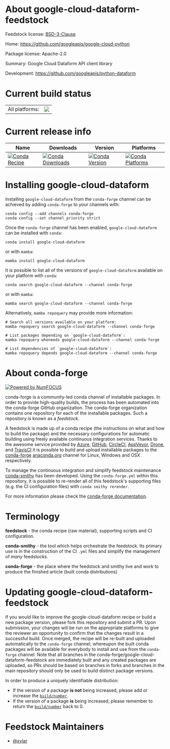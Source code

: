 About google-cloud-dataform-feedstock
=====================================

Feedstock license: [BSD-3-Clause](https://github.com/conda-forge/google-cloud-dataform-feedstock/blob/main/LICENSE.txt)

Home: https://github.com/googleapis/google-cloud-python

Package license: Apache-2.0

Summary: Google Cloud Dataform API client library

Development: https://github.com/googleapis/python-dataform

Current build status
====================


<table><tr><td>All platforms:</td>
    <td>
      <a href="https://dev.azure.com/conda-forge/feedstock-builds/_build/latest?definitionId=17145&branchName=main">
        <img src="https://dev.azure.com/conda-forge/feedstock-builds/_apis/build/status/google-cloud-dataform-feedstock?branchName=main">
      </a>
    </td>
  </tr>
</table>

Current release info
====================

| Name | Downloads | Version | Platforms |
| --- | --- | --- | --- |
| [![Conda Recipe](https://img.shields.io/badge/recipe-google--cloud--dataform-green.svg)](https://anaconda.org/conda-forge/google-cloud-dataform) | [![Conda Downloads](https://img.shields.io/conda/dn/conda-forge/google-cloud-dataform.svg)](https://anaconda.org/conda-forge/google-cloud-dataform) | [![Conda Version](https://img.shields.io/conda/vn/conda-forge/google-cloud-dataform.svg)](https://anaconda.org/conda-forge/google-cloud-dataform) | [![Conda Platforms](https://img.shields.io/conda/pn/conda-forge/google-cloud-dataform.svg)](https://anaconda.org/conda-forge/google-cloud-dataform) |

Installing google-cloud-dataform
================================

Installing `google-cloud-dataform` from the `conda-forge` channel can be achieved by adding `conda-forge` to your channels with:

```
conda config --add channels conda-forge
conda config --set channel_priority strict
```

Once the `conda-forge` channel has been enabled, `google-cloud-dataform` can be installed with `conda`:

```
conda install google-cloud-dataform
```

or with `mamba`:

```
mamba install google-cloud-dataform
```

It is possible to list all of the versions of `google-cloud-dataform` available on your platform with `conda`:

```
conda search google-cloud-dataform --channel conda-forge
```

or with `mamba`:

```
mamba search google-cloud-dataform --channel conda-forge
```

Alternatively, `mamba repoquery` may provide more information:

```
# Search all versions available on your platform:
mamba repoquery search google-cloud-dataform --channel conda-forge

# List packages depending on `google-cloud-dataform`:
mamba repoquery whoneeds google-cloud-dataform --channel conda-forge

# List dependencies of `google-cloud-dataform`:
mamba repoquery depends google-cloud-dataform --channel conda-forge
```


About conda-forge
=================

[![Powered by
NumFOCUS](https://img.shields.io/badge/powered%20by-NumFOCUS-orange.svg?style=flat&colorA=E1523D&colorB=007D8A)](https://numfocus.org)

conda-forge is a community-led conda channel of installable packages.
In order to provide high-quality builds, the process has been automated into the
conda-forge GitHub organization. The conda-forge organization contains one repository
for each of the installable packages. Such a repository is known as a *feedstock*.

A feedstock is made up of a conda recipe (the instructions on what and how to build
the package) and the necessary configurations for automatic building using freely
available continuous integration services. Thanks to the awesome service provided by
[Azure](https://azure.microsoft.com/en-us/services/devops/), [GitHub](https://github.com/),
[CircleCI](https://circleci.com/), [AppVeyor](https://www.appveyor.com/),
[Drone](https://cloud.drone.io/welcome), and [TravisCI](https://travis-ci.com/)
it is possible to build and upload installable packages to the
[conda-forge](https://anaconda.org/conda-forge) [anaconda.org](https://anaconda.org/)
channel for Linux, Windows and OSX respectively.

To manage the continuous integration and simplify feedstock maintenance
[conda-smithy](https://github.com/conda-forge/conda-smithy) has been developed.
Using the ``conda-forge.yml`` within this repository, it is possible to re-render all of
this feedstock's supporting files (e.g. the CI configuration files) with ``conda smithy rerender``.

For more information please check the [conda-forge documentation](https://conda-forge.org/docs/).

Terminology
===========

**feedstock** - the conda recipe (raw material), supporting scripts and CI configuration.

**conda-smithy** - the tool which helps orchestrate the feedstock.
                   Its primary use is in the construction of the CI ``.yml`` files
                   and simplify the management of *many* feedstocks.

**conda-forge** - the place where the feedstock and smithy live and work to
                  produce the finished article (built conda distributions)


Updating google-cloud-dataform-feedstock
========================================

If you would like to improve the google-cloud-dataform recipe or build a new
package version, please fork this repository and submit a PR. Upon submission,
your changes will be run on the appropriate platforms to give the reviewer an
opportunity to confirm that the changes result in a successful build. Once
merged, the recipe will be re-built and uploaded automatically to the
`conda-forge` channel, whereupon the built conda packages will be available for
everybody to install and use from the `conda-forge` channel.
Note that all branches in the conda-forge/google-cloud-dataform-feedstock are
immediately built and any created packages are uploaded, so PRs should be based
on branches in forks and branches in the main repository should only be used to
build distinct package versions.

In order to produce a uniquely identifiable distribution:
 * If the version of a package **is not** being increased, please add or increase
   the [``build/number``](https://docs.conda.io/projects/conda-build/en/latest/resources/define-metadata.html#build-number-and-string).
 * If the version of a package **is** being increased, please remember to return
   the [``build/number``](https://docs.conda.io/projects/conda-build/en/latest/resources/define-metadata.html#build-number-and-string)
   back to 0.

Feedstock Maintainers
=====================

* [@xylar](https://github.com/xylar/)

